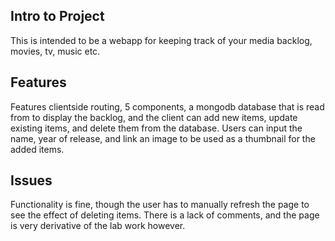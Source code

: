 Intro to Project
----------------
This is intended to be a webapp for keeping track of your media backlog, movies, tv, music etc.

Features
--------
Features clientside routing, 5 components, a mongodb database that is read from to display the backlog, and the client can add new items, update existing items, and delete them from the database.
Users can input the name, year of release, and link an image to be used as a thumbnail for the added items.

Issues
------
Functionality is fine, though the user has to manually refresh the page to see the effect of deleting items. There is a lack of comments, and the page is very derivative of the lab work however.